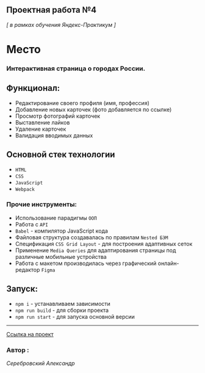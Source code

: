 ## Проектная работа №4
*[ в рамках обучения Яндекс-Практикум ]* 


# Место


### Интерактивная страница о городах России. 

## Функционал:
* Редактирование своего профиля (имя, профессия)
* Добавление новых карточек (фото добавляется по ссылке)
* Просмотр фотографий карточек
* Выставление лайков
* Удаление карточек
* Валидация вводимых данных


## Основной стек технологии
* `HTML`
* `CSS`
* `JavaScript`
* `Webpack`

### Прочие инструменты:
*  Использование парадигмы `ООП`
*  Работа с `API`
*  `Babel` - компилятор JavaScript кода
*  Файловая структура создавалась по правилам `Nested БЭМ`
*  Спецификация `CSS Grid Layout` - для построения адаптивных сеток
*  Применение `Media Queries` для адаптирования страницы под различные мобильные устройства
*  Работа с макетом производилась через графический онлайн-редактор `Figma`

## Запуск:

* `npm i` - устанавливаем зависимости
* `npm run build` - для сборки проекта
* `npm run start` - для запуска основной версии

---

[Ссылка на проект](https://serebrovskiy.github.io/mesto)

 ### Автор :
 *Серебровский Александр*





